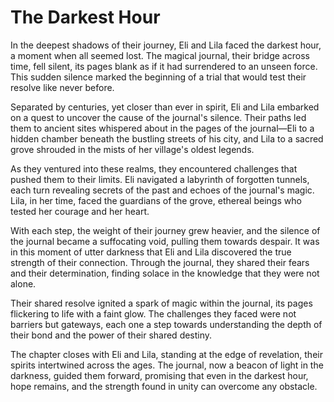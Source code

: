 # The Darkest Hour

In the deepest shadows of their journey, Eli and Lila faced the darkest hour, a moment when all seemed lost. The magical journal, their bridge across time, fell silent, its pages blank as if it had surrendered to an unseen force. This sudden silence marked the beginning of a trial that would test their resolve like never before.

Separated by centuries, yet closer than ever in spirit, Eli and Lila embarked on a quest to uncover the cause of the journal's silence. Their paths led them to ancient sites whispered about in the pages of the journal—Eli to a hidden chamber beneath the bustling streets of his city, and Lila to a sacred grove shrouded in the mists of her village's oldest legends.

As they ventured into these realms, they encountered challenges that pushed them to their limits. Eli navigated a labyrinth of forgotten tunnels, each turn revealing secrets of the past and echoes of the journal's magic. Lila, in her time, faced the guardians of the grove, ethereal beings who tested her courage and her heart.

With each step, the weight of their journey grew heavier, and the silence of the journal became a suffocating void, pulling them towards despair. It was in this moment of utter darkness that Eli and Lila discovered the true strength of their connection. Through the journal, they shared their fears and their determination, finding solace in the knowledge that they were not alone.

Their shared resolve ignited a spark of magic within the journal, its pages flickering to life with a faint glow. The challenges they faced were not barriers but gateways, each one a step towards understanding the depth of their bond and the power of their shared destiny.

The chapter closes with Eli and Lila, standing at the edge of revelation, their spirits intertwined across the ages. The journal, now a beacon of light in the darkness, guided them forward, promising that even in the darkest hour, hope remains, and the strength found in unity can overcome any obstacle.
